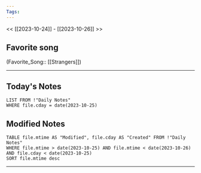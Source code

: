 ```yaml
---
Tags:
---
```

<< [[2023-10-24]] - [[2023-10-26]] >>
## Favorite song
(Favorite_Song:: [[Strangers]])

___
## Today's Notes
```dataview
LIST FROM !"Daily Notes"
WHERE file.cday = date(2023-10-25)
```
## Modified Notes
```dataview
TABLE file.mtime AS "Modified", file.cday AS "Created" FROM !"Daily Notes" 
WHERE file.mtime > date(2023-10-25) AND file.mtime < date(2023-10-26) AND file.cday < date(2023-10-25)
SORT file.mtime desc
```
___
